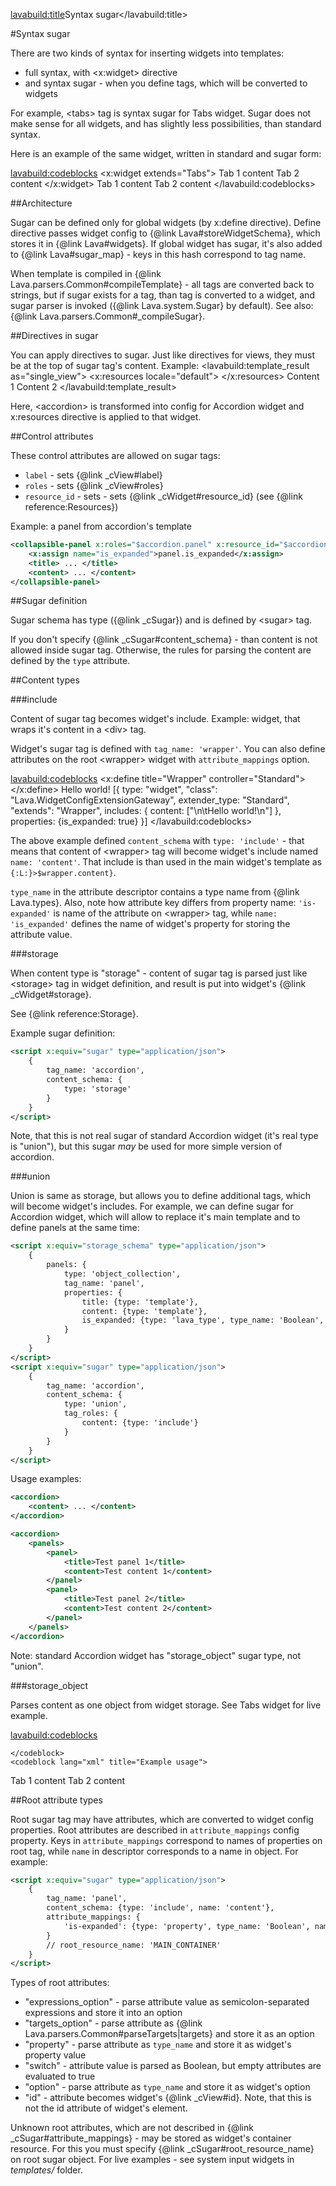 <lavabuild:title>Syntax sugar</lavabuild:title>

#Syntax sugar

There are two kinds of syntax for inserting widgets into templates: 
- full syntax, with &lt;x:widget&gt; directive
- and syntax sugar - when you define tags, which will be converted to widgets

For example, &lt;tabs&gt; tag is syntax sugar for Tabs widget. 
Sugar does not make sense for all widgets, and has slightly less possibilities, than standard syntax.

Here is an example of the same widget, written in standard and sugar form:

<lavabuild:codeblocks>
	<codeblock lang="xml" title="Standard form">
<x:widget extends="Tabs">
	<storage>
		<tabs>
			<tab name="tab1">
				<title>Tab 1 title</title>
				<content>Tab 1 content</content>
			</tab>
			<tab name="tab2">
				<title>Tab 2 title</title>
				<content>Tab 2 content</content>
			</tab>
		</tabs>
	</storage>
</x:widget>
	</codeblock>
	<codeblock lang="xml" title="Sugar form">
<tabs>
	<tab name="tab1">
		<title>Tab 1 title</title>
		<content>Tab 1 content</content>
	</tab>
	<tab name="tab2">
		<title>Tab 2 title</title>
		<content>Tab 2 content</content>
	</tab>
</tabs>
	</codeblock>
</lavabuild:codeblocks>


##Architecture

Sugar can be defined only for global widgets (by x:define directive).
Define directive passes widget config to {@link Lava#storeWidgetSchema}, which stores it in {@link Lava#widgets}.
If global widget has sugar, it's also added to {@link Lava#sugar_map} - keys in this hash correspond to tag name.

When template is compiled in {@link Lava.parsers.Common#compileTemplate} - all tags are converted back to strings,
but if sugar exists for a tag, than tag is converted to a widget, and sugar parser is invoked 
({@link Lava.system.Sugar} by default). See also: {@link Lava.parsers.Common#_compileSugar}.

##Directives in sugar

You can apply directives to sugar. Just like directives for views, they must be at the top of sugar tag's content.
Example:
<lavabuild:template_result as="single_view">
<accordion>
	<x:resources locale="default">
		<container path="panel.COLLAPSIBLE_PANEL_CONTAINER" add_classes="panel-info"></container>
	</x:resources>
	<panel>
		<title>Panel 1</title>
		<content>Content 1</content>
	</panel>
	<panel>
		<title>Panel 2</title>
		<content>Content 2</content>
	</panel>
</accordion>
</lavabuild:template_result>

Here, &lt;accordion&gt; is transformed into config for Accordion widget and x:resources directive is applied to that widget.

##Control attributes

These control attributes are allowed on sugar tags:
- `label` - sets {@link _cView#label}
- `roles` - sets {@link _cView#roles}
- `resource_id` - sets - sets {@link _cWidget#resource_id} (see {@link reference:Resources})

Example: a panel from accordion's template
```xml
<collapsible-panel x:roles="$accordion.panel" x:resource_id="$accordion.panel">
	<x:assign name="is_expanded">panel.is_expanded</x:assign>
	<title> ... </title>
	<content> ... </content>
</collapsible-panel>
```

##Sugar definition

Sugar schema has type ({@link _cSugar}) and is defined by &lt;sugar&gt; tag.

If you don't specify {@link _cSugar#content_schema} - than content is not allowed inside sugar tag.
Otherwise, the rules for parsing the content are defined by the `type` attribute.

##Content types

###include

Content of sugar tag becomes widget's include.
Example: widget, that wraps it's content in a &lt;div&gt; tag.

Widget's sugar tag is defined with `tag_name: 'wrapper'`. You can also define attributes on the root 
&lt;wrapper&gt; widget with `attribute_mappings` option.

<lavabuild:codeblocks>
	<codeblock lang="xml" title="Example widget definition">
<x:define title="Wrapper" controller="Standard">
	<template>
		<div>
			{>$wrapper.content}
		</div>
	</template>
	<script x:equiv="sugar" type="application/json">
		{
			tag_name: 'wrapper',
			content_schema: {type: 'include', name: 'content'},
			attribute_mappings: {
				'is-expanded': {type: 'property', type_name: 'Boolean', name: 'is_expanded'}
			}
		}
	</script>
</x:define>
	</codeblock>
	<codeblock lang="xml" title="Example usage">
<wrapper is-expanded="true">
	Hello world!
</wrapper>
	</codeblock>
	<codeblock lang="javascript" title="Result">
[{
	type: "widget",
	"class": "Lava.WidgetConfigExtensionGateway",
	extender_type: "Standard",
	"extends": "Wrapper",
	includes: {
		content: ["\n\tHello world!\n"]
	},
	properties: {is_expanded: true}
}]
	</codeblock>
</lavabuild:codeblocks>

The above example defined `content_schema` with `type: 'include'` - that means that content of &lt;wrapper&gt; tag
will become widget's include named `name: 'content'`. That include is than used in the main widget's template as
`{:L:}>$wrapper.content}`.

`type_name` in the attribute descriptor contains a type name from {@link Lava.types}. Also, note how attribute key 
differs from property name: `'is-expanded'` is name of the attribute on &lt;wrapper&gt; tag, while `name: 'is_expanded'`
defines the name of widget's property for storing the attribute value.

###storage

When content type is <str>"storage"</str> - content of sugar tag is parsed just like &lt;storage&gt; tag in widget definition,
and result is put into widget's {@link _cWidget#storage}.

See {@link reference:Storage}.

Example sugar definition:

```xml
<script x:equiv="sugar" type="application/json">
	{
		tag_name: 'accordion',
		content_schema: {
			type: 'storage'
		}
	}
</script>
```

Note, that this is not real sugar of standard Accordion widget (it's real type is <str>"union"</str>),
but this sugar <i>may</i> be used for more simple version of accordion.

###union

Union is same as storage, but allows you to define additional tags, which will become widget's includes.
For example, we can define sugar for Accordion widget, which will allow to replace it's main template 
and to define panels at the same time:

```xml
<script x:equiv="storage_schema" type="application/json">
	{
		panels: {
			type: 'object_collection',
			tag_name: 'panel',
			properties: {
				title: {type: 'template'},
				content: {type: 'template'},
				is_expanded: {type: 'lava_type', type_name: 'Boolean', is_attribute: true}
			}
		}
	}
</script>
<script x:equiv="sugar" type="application/json">
	{
		tag_name: 'accordion',
		content_schema: {
			type: 'union',
			tag_roles: {
				content: {type: 'include'}
			}
		}
	}
</script>
```

Usage examples:

```xml
<accordion>
	<content> ... </content>
</accordion>

<accordion>
	<panels>
		<panel>
			<title>Test panel 1</title>
			<content>Test content 1</content>
		</panel>
		<panel>
			<title>Test panel 2</title>
			<content>Test content 2</content>
		</panel>
	</panels>
</accordion>
```

Note: standard Accordion widget has "storage_object" sugar type, not "union".

###storage_object

Parses content as one object from widget storage. See Tabs widget for live example.

<lavabuild:codeblocks>
	<codeblock lang="xml" title="Example sugar config">
<script x:equiv="storage_schema" type="application/json">
	{
		tabs: {
			type: 'object_collection',
			tag_name: 'tab',
			properties: {/* ... */}
		}
	}
</script>
<script x:equiv="sugar" type="application/json">
	{
		tag_name: 'tabs',
		content_schema: {
			type: 'storage_object',
			name: 'tabs'
		}
	}
</script>
	</codeblock>
	<codeblock lang="xml" title="Example usage">
<tabs>
	<tab name="tab1">
		<title>Tab 1</title>
		<content>Tab 1 content</content>
	</tab>
	<tab name="tab2">
		<title>Tab 2</title>
		<content>Tab 2 content</content>
	</tab>
</tabs>
	</codeblock>
</lavabuild:codeblocks>

##Root attribute types

Root sugar tag may have attributes, which are converted to widget config properties. 
Root attributes are described in `attribute_mappings` config property. Keys in `attribute_mappings` correspond to names 
of properties on root tag, while `name` in descriptor corresponds to a name in object.
For example:

```xml
<script x:equiv="sugar" type="application/json">
	{
		tag_name: 'panel',
		content_schema: {type: 'include', name: 'content'},
		attribute_mappings: {
			'is-expanded': {type: 'property', type_name: 'Boolean', name: 'is_expanded'}
		}
		// root_resource_name: 'MAIN_CONTAINER'
	}
</script>
```

Types of root attributes:

- <str>"expressions_option"</str> - parse attribute value as semicolon-separated expressions and store it into an option
- <str>"targets_option"</str> - parse attribute as {@link Lava.parsers.Common#parseTargets|targets} and store it as an option
- <str>"property"</str> - parse attribute as `type_name` and store it as widget's property value
- <str>"switch"</str> - attribute value is parsed as Boolean, but empty attributes are evaluated to <kw>true</kw>
- <str>"option"</str> - parse attribute as `type_name` and store it as widget's option
- <str>"id"</str> - attribute becomes widget's {@link _cView#id}. Note, that this is not the id attribute of widget's element.

Unknown root attributes, which are not described in {@link _cSugar#attribute_mappings} - 
may be stored as widget's container resource. 
For this you must specify {@link _cSugar#root_resource_name} on root sugar object.
For live examples - see system input widgets in <var>templates/</var> folder.
